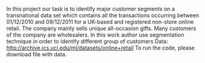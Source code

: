 In this project our task is to identify major customer segments on a transnational data set which contains all the transactions occurring between 01/12/2010 and 09/12/2011 for a UK-based and registered non-store online retail. 
The company mainly sells unique all-occasion gifts. Many customers of the company are wholesalers. 
In this work author use segmentation technique in order to identify different group of customers
Data: http://archive.ics.uci.edu/ml/datasets/online+retail
To run the code, please download file with data.

